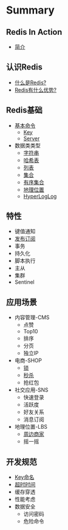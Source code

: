 # Summary

## Redis In Action

* [简介](README.md)

## 认识Redis

* [什么是Redis?](ru-men/shi-yao-shi-redis.md)
* [Redis有什么优势?](ru-men/redisyou-shi-yao-you-shi.md)

## Redis基础

* [基本命令](ru-men/ji-ben-ming-ling.md)
  * [Key](ru-men/ji-ben-ming-ling/key.md)
  * [Server](ru-men/ji-ben-ming-ling/s.md)
* 数据类类型
  * [字符串](zi-fu-chuan.md)
  * [哈希表](ha-xi-biao.md)
  * [列表](lian-biao.md)
  * [集合](ji-he.md)
  * [有序集合](you-xu-ji-he.md)
  * [地理位置](di-li-wei-zhi.md)
  * [HyperLogLog](hyperloglog.md)

## 特性

* 键值通知
* [发布订阅](te-xing/fa-bu-ding-yue.md)
* 事务
* 持久化
* 脚本执行
* 主从
* 集群
* Sentinel

## 应用场景

* 内容管理-CMS
  * 点赞
  * Top10
  * 排序
  * 分页
  * 独立IP
* 电商-SHOP
  * [锁](#)
  * [秒杀](ying-yong-chang-jing/miao-sha.md)
  * 抢红包
* 社交应用-SNS
  * 快速登录
  * 活跃度
  * 好友关系
  * 消息订阅
* 地理位置-LBS
  * [周边商家](sheng-huo-fu-wu.md)
  * 摇一摇

## 开发规范

* [Key命名](kai-fa-gui-fan/keyming-ming.md)
* [超时时间](kai-fa-gui-fan/chao-shi-shi-jian.md)
* 缓存穿透
* 性能考虑
* 数据安全
  * 访问密码
  * 危险命令


